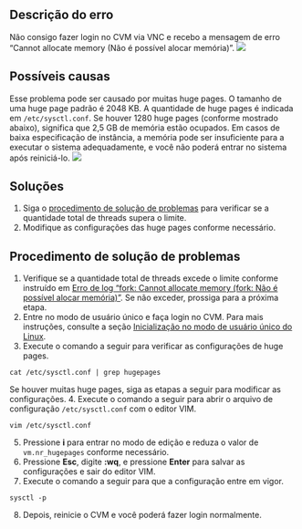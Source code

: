 ## Descrição do erro
Não consigo fazer login no CVM via VNC e recebo a mensagem de erro “Cannot allocate memory (Não é possível alocar memória)”.
![](https://main.qcloudimg.com/raw/0a31fdd909701c27c9923b2fff24668a.png)

## Possíveis causas[](id:PossibleCauses)
Esse problema pode ser causado por muitas huge pages. O tamanho de uma huge page padrão é 2048 KB. A quantidade de huge pages é indicada em `/etc/sysctl.conf`. Se houver 1280 huge pages (conforme mostrado abaixo), significa que 2,5 GB de memória estão ocupados. Em casos de baixa especificação de instância, a memória pode ser insuficiente para a executar o sistema adequadamente, e você não poderá entrar no sistema após reiniciá-lo.
![](https://main.qcloudimg.com/raw/1978a0b2a85fc828674f720c108c48a3.png)


## Soluções
1. Siga o [procedimento de solução de problemas](#ProcessingSteps) para verificar se a quantidade total de threads supera o limite. 
2. Modifique as configurações das huge pages conforme necessário.


## Procedimento de solução de problemas[](id:ProcessingSteps)
1. Verifique se a quantidade total de threads excede o limite conforme instruído em [Erro de log “fork: Cannot allocate memory (fork: Não é possível alocar memória)”](https://intl.cloud.tencent.com/document/product/213/40502). Se não exceder, prossiga para a próxima etapa.
2. Entre no modo de usuário único e faça login no CVM. Para mais instruções, consulte a seção [Inicialização no modo de usuário único do Linux](https://intl.cloud.tencent.com/document/product/213/34819).
3. Execute o comando a seguir para verificar as configurações de huge pages.
```
cat /etc/sysctl.conf | grep hugepages
```
Se houver muitas huge pages, siga as etapas a seguir para modificar as configurações.
4. Execute o comando a seguir para abrir o arquivo de configuração `/etc/sysctl.conf` com o editor VIM.
```
vim /etc/sysctl.conf
```
5. Pressione **i** para entrar no modo de edição e reduza o valor de `vm.nr_hugepages` conforme necessário.
6. Pressione **Esc**, digite **:wq**, e pressione **Enter** para salvar as configurações e sair do editor VIM.
7. Execute o comando a seguir para que a configuração entre em vigor.
```
sysctl -p
```
8. Depois, reinicie o CVM e você poderá fazer login normalmente.
